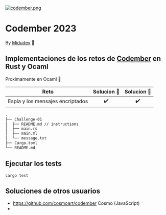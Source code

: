 [![codember.png](https://i.postimg.cc/PqkRntmp/codember.png)](https://postimg.cc/75mVgrtw)

# Codember 2023


By [Midudev](https://github.com/midudev) :space_invader:

## Implementaciones de los retos de [Codember](https://codember.dev/) en Rust y Ocaml

Proximamente en Ocaml 🐫

|                           Reto                           |      Solucion 🦀   | Solucion 🐫 |
| :------------------------------------------------------: | :----------------: | :----------------: | 
|     Espía y los mensajes encriptados            		   | :heavy_check_mark: | :heavy_check_mark:

```sh
.
├── Challenge-01
│  ├── README.md // instructions
│  ├── main.rs
│  ├── main.ml
│  └── message.txt
├── Cargo.toml
└── README.md
```

## Ejecutar los tests

```
cargo test
```

## Soluciones de otros usuarios

* https://github.com/cosmoart/codember Cosmo (JavaScript)
* 
